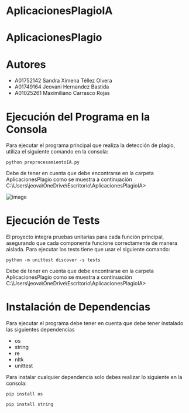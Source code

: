 # AplicacionesPlagioIA

# AplicacionesPlagio

# Autores
-   A01752142  Sandra Ximena Téllez Olvera
-   A01749164  Jeovani Hernandez Bastida
-   A01025261  Maximiliano Carrasco Rojas

# Ejecución del Programa en la Consola
Para ejecutar el programa principal que realiza la detección de plagio, utiliza el siguiente comando en la consola:

`python preprocesamientoIA.py`

Debe de tener en cuenta que debe encontrarse en la carpeta AplicacionesPlagio como se muestra a continuación
C:\Users\jeova\OneDrive\Escritorio\AplicacionesPlagioIA> 

![image](https://github.com/A01752142/AplicacionesPlagioIA/assets/65176372/60f4682b-d19b-4658-8e76-862a95db1b0f)


# Ejecución de Tests
El proyecto integra pruebas unitarias para cada función principal, asegurando que cada componente funcione correctamente de manera aislada. Para ejecutar los tests tiene que usar el siguiente comando:

`python -m unittest discover -s tests` 

Debe de tener en cuenta que debe encontrarse en la carpeta AplicacionesPlagio como se muestra a continuación
C:\Users\jeova\OneDrive\Escritorio\AplicacionesPlagioIA> 

# Instalación de Dependencias
Para ejecutar el programa debe tener en cuenta que debe tener instalado las siguientes dependencias
- os
- string
- re
- nltk
- unittest

Para instalar cualquier dependencia solo debes realizar lo siguiente en la consola:

`pip install os`

`pip install string`
